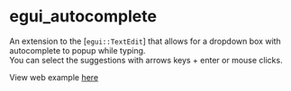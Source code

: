 # egui_autocomplete

An extension to the [`egui::TextEdit`] that allows for a dropdown box with autocomplete to popup while typing.  
You can select the suggestions with arrows keys + enter or mouse clicks.

View web example [here](https://jakehandsome.github.io/egui_autocomplete/)
